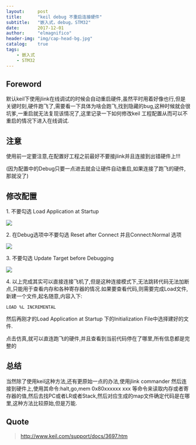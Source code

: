 ```yaml
---
layout:     post
title:      "keil debug 不重启连接硬件"
subtitle:   "嵌入式，debug，STM32"
date:       2017-12-01
author:     "elmagnifico"
header-img: "img/cap-head-bg.jpg"
catalog:    true
tags:
    - 嵌入式
    - STM32
---
```


## Foreword

默认keil下使用jlink在线调试的时候会自动重启硬件,虽然平时用着好像也行,但是关键时刻,硬件跑飞了,需要看一下具体为啥会跑飞,找到隐藏的bug,这种时候就会很坑爹,一重启就无法复现该情况了,这里记录一下如何修改keil 工程配置从而可以不重启的情况下进入在线调试.

## 注意

使用前一定要注意,在配置好工程之前最好不要接jlink并且连接到出错硬件上!!!

(因为配置中的Debug只要一点进去就会让硬件自动重启,如果连接了跑飞的硬件,那就没了)

## 修改配置

1\.  不要勾选 Load Application at Startup

![](https://img.elmagnifico.tech/static/upload/elmagnifico/5c00a87789ac1.png)

2\.  在Debug选项中不要勾选 Reset after Connect 并且Connect:Normal 选项

![](https://img.elmagnifico.tech/static/upload/elmagnifico/5c00a88948672.png)

3\.  不要勾选 Update Target before Debugging

![](https://img.elmagnifico.tech/static/upload/elmagnifico/5c00a8a609c0d.png)

4\.  以上完成其实可以直接连接飞机了,但是这种连接模式下,无法跳转代码无法加断点,只能用于查看内存和各种寄存器的情况.如果要查看代码,则需要完成Load文件,新建一个文件,起名随意,内容入下:

```
LOAD %L INCREMENTAL
```

然后再刚才的Load Application at Startup 下的Initialization File中选择建好的文件.

点击仿真,就可以直连跑飞的硬件,并且查看到当前代码停在了哪里,所有信息都是完整的

## 总结

当然除了使用keil这种方法,还有更原始一点的办法,使用jlink commander 然后连接到硬件上,使用其命令:halt,go,mem 0x80xxxxxx xxx 等命令来读取内存或者寄存器的值,然后去找PC或者LR或者Stack,然后对应生成的map文件确定代码是在哪里,这种方法比较原始,但是万能.

## Quote

> http://www.keil.com/support/docs/3697.htm
